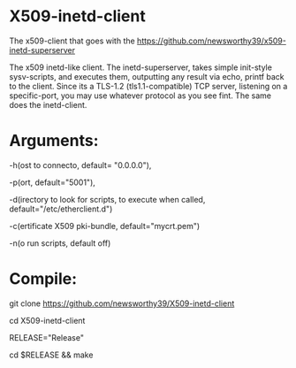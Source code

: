 # X509-inetd-client
The x509-client that goes with the https://github.com/newsworthy39/x509-inetd-superserver

The x509 inetd-like client. The inetd-superserver, takes simple init-style sysv-scripts, and executes them, outputting any result via echo, printf back to the client. Since its a TLS-1.2 (tls1.1-compatible) TCP server, listening on a specific-port, you may use whatever protocol as you see fint. The same does the inetd-client.

# Arguments:
 -h(ost to connecto, default= "0.0.0.0"),
 
 -p(ort, default="5001"),
 
 -d(irectory to look for scripts, to execute when called, default="/etc/etherclient.d")
 
 -c(ertificate X509 pki-bundle, default="mycrt.pem")  
 
 -n(o run scripts, default off)
 
# Compile:
 git clone https://github.com/newsworthy39/X509-inetd-client
 
 cd X509-inetd-client
 
 RELEASE="Release"
 
 cd $RELEASE && make
